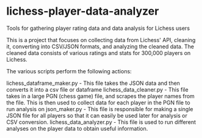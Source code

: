 # lichess-player-data-analyzer
Tools for gathering player rating data and data analysis for Lichess users

This is a project that focuses on collecting data from Lichess' API, cleaning it, converting into CSV/JSON formats, and analyzing the cleaned data. 
The cleaned data consists of various ratings and stats for 300,000 players on Lichess. 

The various scripts perform the following actions:

lichess_dataframe_maker.py - This file takes the JSON data and then converts it into a csv file or dataframe
lichess_data_cleaner.py    - This file takes in a large PGN (chess game) file, and scrapes the player names from the file. This is then used to collect 
                             data for each player in the PGN file to run analysis on
json_maker.py              - This file is responsible for making a single JSON file for all players so that it can easily be used later for analysis 
                             or CSV conversion.
lichess_data_analyzer.py   - This file is used to run different analyses on the player data to obtain useful information.
                          
